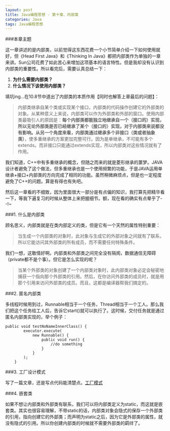 ```yaml
---
layout: post
title: Java编程思想 - 第十章、内部类
categories: Java
tags: Java编程思想
---
```


###本章主题

这一章讲述的是内部类，以前觉得这东西花费一个小节简单介绍一下如何使用就好，但《Head First Java》和《Thinking In Java》都把内部类作为单独的一章来讲。Sun公司花费了如此苦心来增加这项基本的语言特性。但是我却没有认识到内部类的重要性。所以看完后，需要认真总结一下：

1. **为什么需要内部类？**
2. **什么情况下该使用内部类？**

填坑ing...在10.8节中道出了内部类的本质作用【同时也解答上章最后的问题】：

> 内部类继承自某个类或实现某个接口，内部类的代码操作创建它的外部类的对象。从某种意义上来说，内部类可以作为外部类和外部的窗口。使用内部类最吸引人的原因是：**每个内部类都能独立地继承自一个（接口的）实现，所以无论外部类是否已经继承了某个（接口的）实现，对于内部类来说都没有影响。**从另一个角度来看，内部类通过继承多个**非接口（类或者抽象类）**，使多重继承的方案更加完整可行。因为是单继承，不可能有多个extends。而非接口只能通过extends实现，所以内部类对这些情况就有了作用。

我们知道，C++中有多重继承的概念，但随之而来的就是菱形继承的噩梦。JAVA设计者避免了这个做法，但多重继承也是一个使用频繁的功能，于是JAVA运用单继承+接口+内部类的方向完成了相同的功能。虽然稍微麻烦点，但是也一定程度避免了C++的问题。算是有得也有失吧。

然后这一章看的不细致，因为里面很大一部分是有点偏的知识，我打算先把精华看一下，等我下遍复习的时候从整体上来把握细节。额，现在看的确实有点晕乎了- -!~

###1. 什么是内部类

顾名思义，内部类就是在类内部定义的类，但是它有一个天然的属性特别重要：

> 当生成一个内部类的对象时，此对象与生成它的外部对象之间就有了联系，所以它能访问其外部类的所有成员，而不需要任何特殊条件。

我们一想，这敢情好啊。内部类和外部类之间完全没有隔阂，数据通信无障碍（private都不是个事）。但它是怎么实现的呢？
> 当某个外部类的对象创建了一个内部类对象时，此内部类对象必定会秘密地捕获一个指向那个外部类的引用。然后，在你访问外部类的成员时，就是用那个引用来访问外部类的成员。而且，这都是编译器帮我们搞定的。

###2. 匿名内部类

多线程时候用到过，Runnable相当于一个任务，Thread相当于一个工人。那么我们把这个任务给工人后，告诉它start()就可以执行了。这时候，交付任务就是通过匿名内部类实现的，举个例子：

```
public void testNoNameInnerClass() {
	    executor.execute(
	        new Runnable() {
	    	    public void run() {
	    		    //do something
	    	    }
	        }
	    );
	}
```

###3. 工厂设计模式

写了一篇文章，还是写点代码能清楚点。[工厂模式](http://www.thinkingbar.com/2014/03/14/%E5%B7%A5%E5%8E%82%E6%A8%A1%E5%BC%8F/)

###4. 嵌套类

如果不想让内部类和外部类有联系，我们可以将内部类定义为static，而这就是嵌套类。其实也很容易理解，不带static的话，内部类对象会隐式的保存一个外部类的引用，指向创建它的外部类；而声明为static之后，因为它是外部类的属性，就没有隐式的引用。所以你创建内部类的时候就不需要外部类的羁绊了。
